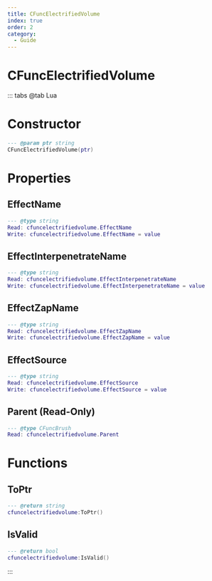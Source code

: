 ```yaml
---
title: CFuncElectrifiedVolume
index: true
order: 2
category:
  - Guide
---
```


# CFuncElectrifiedVolume

::: tabs
@tab Lua
# Constructor
```lua
--- @param ptr string
CFuncElectrifiedVolume(ptr)
```
# Properties
## EffectName 
```lua
--- @type string
Read: cfuncelectrifiedvolume.EffectName
Write: cfuncelectrifiedvolume.EffectName = value
```
## EffectInterpenetrateName 
```lua
--- @type string
Read: cfuncelectrifiedvolume.EffectInterpenetrateName
Write: cfuncelectrifiedvolume.EffectInterpenetrateName = value
```
## EffectZapName 
```lua
--- @type string
Read: cfuncelectrifiedvolume.EffectZapName
Write: cfuncelectrifiedvolume.EffectZapName = value
```
## EffectSource 
```lua
--- @type string
Read: cfuncelectrifiedvolume.EffectSource
Write: cfuncelectrifiedvolume.EffectSource = value
```
## Parent (Read-Only)
```lua
--- @type CFuncBrush
Read: cfuncelectrifiedvolume.Parent
```
# Functions
## ToPtr
```lua
--- @return string
cfuncelectrifiedvolume:ToPtr()
```
## IsValid
```lua
--- @return bool
cfuncelectrifiedvolume:IsValid()
```

:::